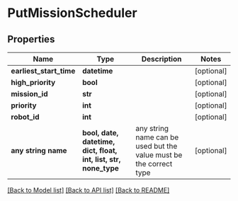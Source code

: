 # PutMissionScheduler


## Properties
Name | Type | Description | Notes
------------ | ------------- | ------------- | -------------
**earliest_start_time** | **datetime** |  | [optional] 
**high_priority** | **bool** |  | [optional] 
**mission_id** | **str** |  | [optional] 
**priority** | **int** |  | [optional] 
**robot_id** | **int** |  | [optional] 
**any string name** | **bool, date, datetime, dict, float, int, list, str, none_type** | any string name can be used but the value must be the correct type | [optional]

[[Back to Model list]](../README.md#documentation-for-models) [[Back to API list]](../README.md#documentation-for-api-endpoints) [[Back to README]](../README.md)


